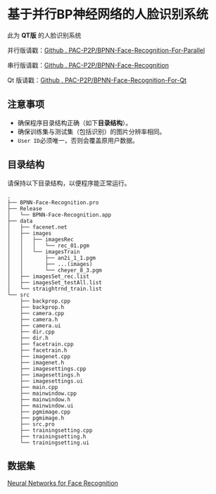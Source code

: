 # 基于并行BP神经网络的人脸识别系统

此为 **QT版** 的人脸识别系统

并行版请戳：[Github . PAC-P2P/BPNN-Face-Recognition-For-Parallel](https://github.com/PAC-P2P/BPNN-Face-Recognition-For-Parallel)

串行版请戳：[Github . PAC-P2P/BPNN-Face-Recognition](https://github.com/PAC-P2P/BPNN-Face-Recognition)

Qt 版请戳：[Github . PAC-P2P/BPNN-Face-Recognition-For-Qt](https://github.com/PAC-P2P/BPNN-Face-Recognition-For-Qt)

## 注意事项

* 确保程序目录结构正确（如下**目录结构**）。
* 确保训练集与测试集（包括识别）的图片分辨率相同。
* `User ID`必须唯一，否则会覆盖原用户数据。

## 目录结构

请保持以下目录结构，以便程序能正常运行。

	.
	├── BPNN-Face-Recognition.pro
	├── Release
	│   └── BPNN-Face-Recognition.app
	├── data
	│   ├── facenet.net
	│   ├── images
	│   │   ├── imagesRec
	│   │   │   └── rec_01.pgm
	│   │   └── imagesTrain
	│   │       ├── an2i_1_1.pgm
	│   │       ├── ...(images)
	│   │       └── cheyer_8_3.pgm
	│   ├── imagesSet_rec.list
	│   ├── imagesSet_testAll.list
	│   └── straightrnd_train.list
	└── src
    	├── backprop.cpp
    	├── backprop.h
    	├── camera.cpp
    	├── camera.h
    	├── camera.ui
    	├── dir.cpp
    	├── dir.h
    	├── facetrain.cpp
    	├── facetrain.h
    	├── imagenet.cpp
    	├── imagenet.h
    	├── imagesettings.cpp
    	├── imagesettings.h
    	├── imagesettings.ui
    	├── main.cpp
    	├── mainwindow.cpp
    	├── mainwindow.h
    	├── mainwindow.ui
    	├── pgmimage.cpp
    	├── pgmimage.h
    	├── src.pro
    	├── trainingsetting.cpp
    	├── trainingsetting.h
    	└── trainingsetting.ui

## 数据集

[Neural Networks for Face Recognition](http://www.cs.cmu.edu/afs/cs.cmu.edu/user/mitchell/ftp/faces.html)